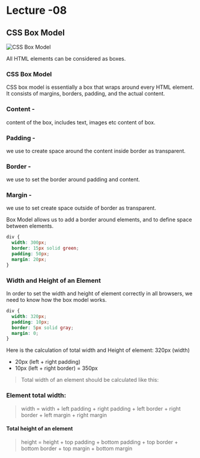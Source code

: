 # Lecture -08

## CSS Box Model

![CSS Box Model](https://developer.mozilla.org/en-US/docs/Learn/CSS/Building_blocks/The_box_model/box-model-devtools.png "CSS Box Model Picture by MDN")

All HTML elements can be considered as boxes.

### CSS Box Model

CSS box model is essentially a box that wraps around every HTML element. 
It consists of margins, borders, padding, and the actual content. 


### Content - 
content of the box, includes text, images etc content of box.
### Padding - 
we use to create space around the content inside border as transparent. 
### Border -  
we use to set the border around padding and content.
### Margin - 
we use to set create space outside of border as transparent.

Box Model allows us to add a border around elements, and to define space between elements. 

```css
div {
  width: 300px;
  border: 15px solid green;
  padding: 50px;
  margin: 20px;
}
```

### Width and Height of an Element
In order to set the width and height of element correctly in all browsers, we need to know how the box model works.


```css
div {
  width: 320px;
  padding: 10px;
  border: 5px solid gray;
  margin: 0;
}
```
Here is the calculation of total width and Height of element:
320px (width)
+ 20px (left + right padding)
+ 10px (left + right border)
= 350px

>Total width of an element should be calculated like this:

### Element total width:

> width = width + left padding + right padding + left border + right border + left margin + right margin

#### Total height of an element

>height = height + top padding + bottom padding + top border + bottom border + top margin + bottom margin